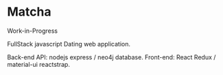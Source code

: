 # Matcha
Work-in-Progress

FullStack javascript Dating web application.

Back-end API: nodejs express / neo4j database.
Front-end: React Redux / material-ui reactstrap.
